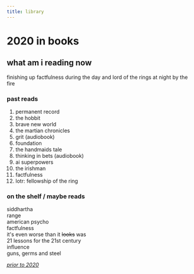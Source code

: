 ```yaml
---
title: library
---
```



# 2020 in books


## what am i reading now
finishing up factfulness during the day and lord of the rings at night by the fire  


### past reads
1. permanent record
1. the hobbit
1. brave new world
1. the martian chronicles
1. grit (audiobook)
1. foundation
1. the handmaids tale
1. thinking in bets (audiobook)
1. ai superpowers
1. the irishman
1. factfulness  
1. lotr: fellowship of the ring  

### on the shelf / maybe reads
siddhartha  
range  
american psycho  
factfulness  
it's even worse than it ~~looks~~ was  
21 lessons for the 21st century  
influence  
guns, germs and steel  

*[prior to 2020](booklist)*  
